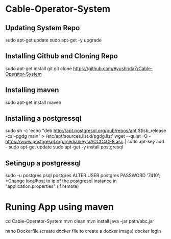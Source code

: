 # Cable-Operator-System

## Updating System Repo
sudo apt-get update
sudo apt-get -y upgrade

## Installing Github and Cloning Repo
sudo apt-get install git 
git clone https://github.com/Ayushnda7/Cable-Operator-System

## Installing maven
sudo apt-get install maven

## Installing a postgressql
sudo sh -c 'echo "deb http://apt.postgresql.org/pub/repos/apt $(lsb_release -cs)-pgdg main" > /etc/apt/sources.list.d/pgdg.list'
wget --quiet -O - https://www.postgresql.org/media/keys/ACCC4CF8.asc | sudo apt-key add -
sudo apt-get update
sudo apt-get -y install postgresql

## Setingup a postgressql
sudo -u postgres psql postgres
ALTER USER postgres PASSWORD '7410';
*Change localhost to ip of the postgresql instance in "application.properties" (if remote) 

# Runing App using maven
cd Cable-Operator-System
mvn clean
mvn install
java -jar path/abc.jar

nano Dockerfile (create docker file to create a docker image)
docker login

